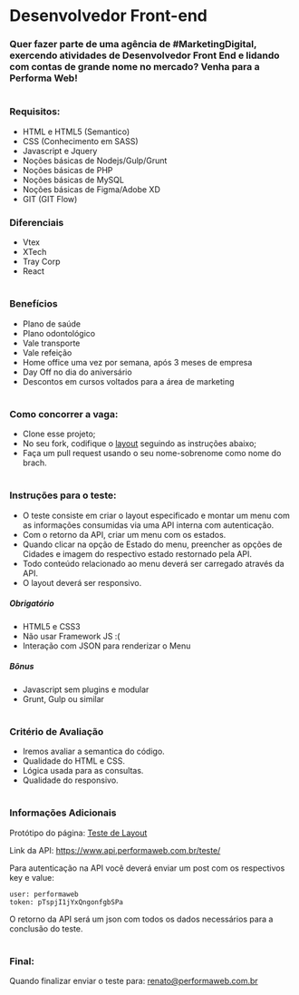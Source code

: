 # Desenvolvedor Front-end

### Quer fazer parte de uma agência de #MarketingDigital, exercendo atividades de Desenvolvedor Front End e lidando com contas de grande nome no mercado? Venha para a Performa Web!

# 

### Requisitos:
* HTML e HTML5 (Semantico)
* CSS (Conhecimento em SASS)
* Javascript e Jquery
* Noções básicas de Nodejs/Gulp/Grunt
* Noções básicas de PHP
* Noções básicas de MySQL
* Noções básicas de Figma/Adobe XD
* GIT (GIT Flow)

### Diferenciais
* Vtex
* XTech
* Tray Corp
* React

# 

### Benefícios
* Plano de saúde
* Plano odontológico
* Vale transporte
* Vale refeição
* Home office uma vez por semana, após 3 meses de empresa
* Day Off no dia do aniversário
* Descontos em cursos voltados para a área de marketing

#

### Como concorrer a vaga:
* Clone esse projeto;
* No seu fork, codifique o [layout](https://www.figma.com/file/Sgcw23tm16unh1ux7Lzd3k/Performa-Web-Teste-de-Layout) seguindo as instruções abaixo;
* Faça um pull request usando o seu nome-sobrenome como nome do brach.

# 

### Instruções para o teste:

* O teste consiste em criar o layout especificado e montar um menu com as informações consumidas via uma API interna com autenticação.
* Com o retorno da API, criar um menu com os estados.
* Quando clicar na opção de Estado do menu, preencher as opções de Cidades e imagem do respectivo estado restornado pela API.
* Todo conteúdo relacionado ao menu deverá ser carregado através da API.
* O layout deverá ser responsivo.

##### Obrigatório
* HTML5 e CSS3
* Não usar Framework JS :(
* Interação com JSON para renderizar o Menu

##### Bônus
* Javascript sem plugins e modular
* Grunt, Gulp ou similar

# 

### Critério de Avaliação
* Iremos avaliar a semantica do código.
* Qualidade do HTML e CSS.
* Lógica usada para as consultas.
* Qualidade do responsivo.

# 

### Informações Adicionais

Protótipo do página:  [Teste de Layout](https://www.figma.com/file/BOZqx8uK9NQ9IxbhVhyung96/Profit-e---Teste-de-Layout?node-id=0%3A1)


Link da API: https://www.api.performaweb.com.br/teste/

Para autenticação na API você deverá enviar um post com os respectivos key e value:

    user: performaweb
    token: pTspjI1jYxQngonfgbSPa

O retorno da API será um json com todos os dados necessários para a conclusão do teste.

# 

### Final:
Quando finalizar enviar o teste para: renato@performaweb.com.br

